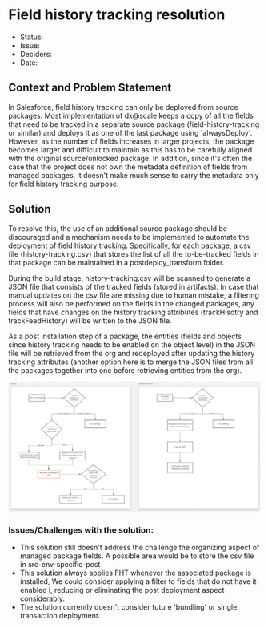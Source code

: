 # Field history tracking resolution

* Status: <!-- optional -->
* Issue: <!-- optional -->
* Deciders: <!-- optional -->
* Date:  <!-- optional -->


## Context and Problem Statement

In Salesforce, field history tracking can only be deployed from source packages. Most implementation of dx@scale keeps a copy of all the fields that need to be tracked in a separate source package (field-history-tracking or similar) and deploys it as one of the last package using 'alwaysDeploy'. However, as the number of fields increases in larger projects, the package becomes larger and difficult to maintain as this has to be carefully aligned with the original source/unlocked package. In addition, since it's often the case that the project does not own the metadata definition of fields from managed packages, it doesn't make much sense to carry the metadata only for field history tracking purpose.


## Solution

To resolve this, the use of an additional source package should be discouraged and a mechanism needs to be implemented to automate the deployment of field history tracking. Specifically, for each package, a csv file (history-tracking.csv) that stores the list of all the to-be-tracked fields in that package can be maintained in a postdeploy_transform folder.

During the build stage, history-tracking.csv will be scanned to generate a JSON file that consists of the tracked fields (stored in artifacts). In case that manual updates on the csv file are missing due to human mistake, a filtering process will also be performed on the fields in the changed packages, any fields that have changes on the history tracking attributes (trackHisotry and trackFeedHistory) will be written to the JSON file.

As a post installation step of a package, the entities (fields and objects since history tracking needs to be enabled on the object level) in the JSON file will be retrieved from the org and redeployed after updating the history tracking attributes (another option here is to merge the JSON files from all the packages together into one before retrieving entities from the org).

![image](./006-field-history-tracking-resolution_v2.png)


### Issues/Challenges with the solution:
- This solution still doesn't address the challenge the organizing aspect of managed package fields. A possible area would be to store the csv file in src-env-specific-post
- This solution always applies FHT whenever the associated package is installed, We could consider applying a filter to fields that do not have it enabled l, reducing or eliminating the post deployment aspect considerably.
- The solution currently doesn't consider future 'bundling' or single transaction deployment.
